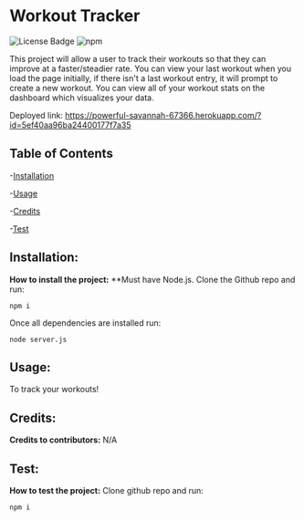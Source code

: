 
# Workout Tracker
![License Badge](https://img.shields.io/github/contributors/JRivera-31/workout-tracker?style=plastic&color=ff69b4)
![npm](https://img.shields.io/npm/v/inquirer?style=plastic&color=ff69b4)

This project will allow a user to track their workouts so that they can improve at a faster/steadier rate. You can view your last workout when you load the page initially, if there isn't a last workout entry, it will prompt to create a new workout. You can view all of your workout stats on the dashboard which visualizes your data.

Deployed link: https://powerful-savannah-67366.herokuapp.com/?id=5ef40aa96ba24400177f7a35

## Table of Contents
-[Installation](#installation)

-[Usage](#usage)

-[Credits](#credits)

-[Test](#test)

## Installation:

**How to install the project:** **Must have Node.js. Clone the Github repo and run:

```
npm i
```

Once all dependencies are installed run:

```
node server.js
```

## Usage:

To track your workouts!

## Credits:

**Credits to contributors:** N/A

## Test:

**How to test the project:** Clone github repo and run:

```
npm i
```